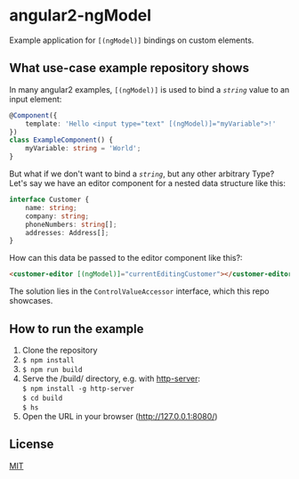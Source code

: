 # angular2-ngModel

Example application for `[(ngModel)]` bindings on custom elements.

## What use-case example repository shows

In many angular2 examples, `[(ngModel)]` is used to bind a *`string`* value to an input element:

```TypeScript
@Component({
    template: 'Hello <input type="text" [(ngModel)]="myVariable">!'
})
class ExampleComponent() {
    myVariable: string = 'World';
}
```

But what if we don't want to bind a *`string`*, but any other arbitrary Type?  
Let's say we have an editor component for a nested data structure like this:

```TypeScript
interface Customer {
    name: string;
    company: string;
    phoneNumbers: string[];
    addresses: Address[];
}
```

How can this data be passed to the editor component like this?:

```html
<customer-editor [(ngModel)]="currentEditingCustomer"></customer-editor>
```

The solution lies in the `ControlValueAccessor` interface, which this repo showcases. 

## How to run the example

1. Clone the repository
2. `$ npm install`
3. `$ npm run build`
4. Serve the /build/ directory, e.g. with [http-server](https://www.npmjs.com/package/http-server):  
   `$ npm install -g http-server`  
   `$ cd build`  
   `$ hs`  
5. Open the URL in your browser (http://127.0.0.1:8080/)


## License

[MIT](https://opensource.org/licenses/MIT)
